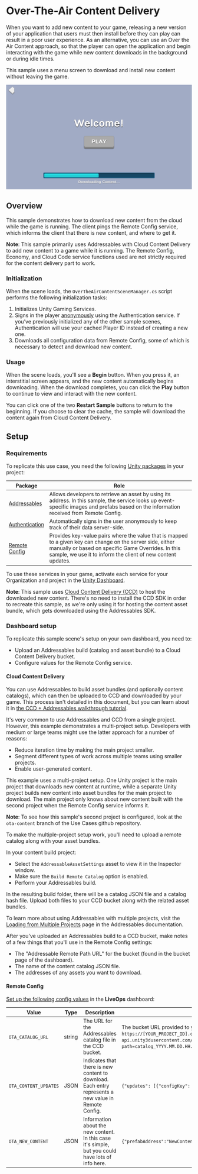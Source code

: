 # Over-The-Air Content Delivery

When you want to add new content to your game, releasing a new version of your application that users must then install before they can play can result in a poor user experience. As an alternative, you can use an Over the Air Content approach, so that the player can open the application and begin interacting with the game while new content downloads in the background or during idle times.

This sample uses a menu screen to download and install new content without leaving the game.

![Over-The-Air Content Delivery scene](Documentation~/Over-The-Air_Content_Delivery_scene.png)

## Overview

This sample demonstrates how to download new content from the cloud while the game is running. The client pings the Remote Config service, which informs the client that there is new content, and where to get it.

**Note**: This sample primarily uses Addressables with Cloud Content Delivery to add new content to a game while it is running. The Remote Config, Economy, and Cloud Code service functions used are not strictly required for the content delivery part to work.

### Initialization

When the scene loads, the `OverTheAirContentSceneManager.cs` script performs the following initialization tasks:

1. Initializes Unity Gaming Services.
2. Signs in the player [anonymously](https://docs.unity.com/authentication/UsingAnonSignIn.html) using the Authentication service.
If you’ve previously initialized any of the other sample scenes,
Authentication will use your cached Player ID instead of creating a new one.
3. Downloads all configuration data from Remote Config, some of which is necessary to detect and download new content.

### Usage

When the scene loads, you'll see a **Begin** button. When you press it, an interstitial screen appears, and the new content automatically begins downloading. When the download completes, you can click the **Play** button to continue to view and interact with the new content.

You can click one of the two **Restart Sample** buttons to return to the beginning. If you choose to clear the cache, the sample will download the content again from Cloud Content Delivery. 

## Setup


### Requirements

To replicate this use case, you need the following [Unity packages](https://docs.unity3d.com/Manual/Packages.html) in your project:

| **Package**                                                                                                        | **Role**                                                                                                                                                                                                                                                         |
| ------------------------------------------------------------------------------------------------------------------ | ---------------------------------------------------------------------------------------------------------------------------------------------------------------------------------------------------------------------------------------------------------------- |
| [Addressables](https://docs.unity3d.com/Packages/com.unity.addressables@latest)                                    | Allows developers to retrieve an asset by using its address. In this sample, the service looks up event-specific images and prefabs based on the information received from Remote Config.                                                                        |
| [Authentication](https://docs.unity.com/authentication/Content/InstallAndConfigureSDK.htm)                         | Automatically signs in the user anonymously to keep track of their data server-side.                                                                                                                                                                             |
| [Remote Config](https://docs.unity3d.com/Packages/com.unity.remote-config@latest/ConfiguringYourProject.html)      | Provides key-value pairs where the value that is mapped to a given key can change on the server side, either manually or based on specific Game Overrides. In this sample, we use it to inform the client of new content updates.                                |

To use these services in your game, activate each service for your Organization and project in the [Unity Dashboard](https://dashboard.unity3d.com/).

**Note**: This sample uses [Cloud Content Delivery (CCD)](https://docs.unity.com/ccd/UnityCCD.html) to host the downloaded new content. There's no need to install the CCD SDK in order to recreate this sample, as we're only using it for hosting the content asset bundle, which gets downloaded using the Addressables SDK.


### Dashboard setup

To replicate this sample scene's setup on your own dashboard, you need to:
- Upload an Addressables build (catalog and asset bundle) to a Cloud Content Delivery bucket.
- Configure values for the Remote Config service.


#### Cloud Content Delivery

You can use Addressables to build asset bundles (and optionally content catalogs), which can then be uploaded to CCD and downloaded by your game. This process isn't detailed in this document, but you can learn about it in [the CCD + Addressables walkthrough tutorial](https://docs.unity.com/ccd/UnityCCDWalkthrough.html).

It's very common to use Addressables and CCD from a single project. However, this example demonstrates a multi-project setup. Developers with medium or large teams might use the latter approach for a number of reasons:

* Reduce iteration time by making the main project smaller.
* Segment different types of work across multiple teams using smaller projects.
* Enable user-generated content.
 
This example uses a multi-project setup. One Unity project is the main project that downloads new content at runtime, while a separate Unity project builds new content into asset bundles for the main project to download. The main project only knows about new content built with the second project when the Remote Config service informs it.

**Note**: To see how this sample's second project is configured, look at the `ota-content` branch of the Use Cases github repository.

To make the multiple-project setup work, you'll need to upload a remote catalog along with your asset bundles.

In your content build project:

* Select the `AddressableAssetSettings` asset to view it in the Inspector window.
* Make sure the `Build Remote Catalog` option is enabled.
* Perform your Addressables build.

In the resulting build folder, there will be a catalog JSON file and a catalog hash file. Upload both files to your CCD bucket along with the related asset bundles.

To learn more about using Addressables with multiple projects,
visit the [Loading from Multiple Projects](https://docs.unity3d.com/Packages/com.unity.addressables@1.20/manual/MultiProject.html) page in the Addressables documentation.

After you've uploaded an Addressables build to a CCD bucket, make notes of a few things that you'll use in the Remote Config settings:

* The "Addressable Remote Path URL" for the bucket (found in the bucket page of the dashboard).
* The name of the content catalog JSON file.
* The addresses of any assets you want to download.


#### Remote Config

[Set up the following config values](https://docs.unity.com/remote-config/HowDoesRemoteConfigWork.html) in the **LiveOps** dashboard:

| **Value**             | **Type** | **Description**                                                                                      | **Default value**                                                                                                                                                                                                                                                                                                                                            |
|---------------------- | -------- |----------------------------------------------------------------------------------------------------- | ------------------------------------------------------------------------------------------------------------------------------------------------------------------------------------------------------------------------------------------------------------------------------------------------------------------------------------------------------------ |
| `OTA_CATALOG_URL`     | string   | The URL for the Addressables catalog file in the CCD bucket.                                         | The bucket URL provided to you by the CCD dashboard, concatenated with the catalog json filename at the end. Example: `Something like: https://[YOUR_PROJECT_ID].client-api.unity3dusercontent.com/client_api/v1/environments/[YOUR_ENV_NAME]/buckets/[YOUR_BUCKET_ID]/release_by_badge/latest/entry_by_path/content/?path=catalog_YYYY.MM.DD.HH.MM.SS.json` |
| `OTA_CONTENT_UPDATES` | JSON     | Indicates that there is new content to download. Each entry represents a new value in Remote Config. | `{"updates": [{"configKey": "OTA_NEW_CONTENT"}]}`                                                                                                                                                                                                                                                                                                            |
| `OTA_NEW_CONTENT`     | JSON     | Information about the new content. In this case it's simple, but you could have lots of info here.   | `{"prefabAddress":"NewContentPrefab"}`                                                                                                                                                                                                                                                                                                                       |
